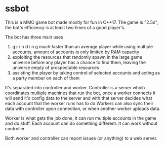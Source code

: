 # ssbot
This is a MMO game bot made mostly for fun in C++17. The game is "2.5d", the bot's efficiency is at least two times of a good player's.

The bot has three main uses
1. g r i n d i n g much faster than an average player while using multiple accounts, amount of accounts is only limited by RAM capacity
2. exploiting the resources that randomly spawn in the large game universe before any player has a chance to find them, leaving the universe empty of prospectable resources
3. assisting the player by taking control of selected accounts and acting as a party member on each of them

It's separated into controller and worker.
Controller is a server which coordinates multiple machines that run the bot, once a worker connects it will send it's config data to the server and with that server decides what each account that the worker runs has to do
Workers can also sync their data with controller upon connection, or when another worker uploads data.

Worker is what gets the job done, it can run multiple accounts in the game and do stuff. Each account can do something different. It can work without controller.

Both worker and controller can report issues (or anything) to a web server.
